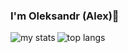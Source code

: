 ### I'm Oleksandr (Alex)👋

<img alt="my stats" align="left" src="https://github-readme-stats.vercel.app/api?username=oleksandrshenhera1&show_icons=true"/>

<img alt="top langs" src="https://github-readme-stats.vercel.app/api/top-langs/?username=oleksandrshenhera1&layout=compact"/>
